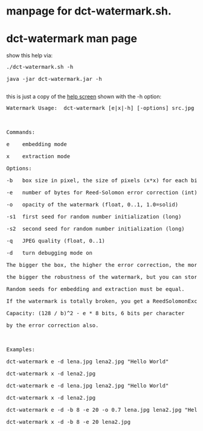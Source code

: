 # manpage for dct-watermark.sh.

# dct-watermark man page #

show this help via:
<pre>
./dct-watermark.sh -h<br>
java -jar dct-watermark.jar -h<br>
</pre>

this is just a copy of the [help screen](https://code.google.com/p/dct-watermark/source/browse/trunk/src/Main.java#31) shown with the -h option:
<pre>
Watermark Usage:  dct-watermark [e|x|-h] [-options] src.jpg [dst.jpg text]<br>
<br>
Commands:<br>
e    embedding mode<br>
x    extraction mode<br>
Options:<br>
-b   box size in pixel, the size of pixels (x*x) for each bit (int)<br>
-e   number of bytes for Reed-Solomon error correction (int)<br>
-o   opacity of the watermark (float, 0..1, 1.0=solid)<br>
-s1  first seed for random number initialization (long)<br>
-s2  second seed for random number initialization (long)<br>
-q   JPEG quality (float, 0..1)<br>
-d   turn debugging mode on<br>
The bigger the box, the higher the error correction, the more solid the watermark -<br>
the bigger the robustness of the watermark, but you can store less or it's less invisible.<br>
Random seeds for embedding and extraction must be equal.<br>
If the watermark is totally broken, you get a ReedSolomonException, as it can't be fixed<br>
Capacity: (128 / b)^2 - e * 8 bits, 6 bits per character<br>
by the error correction also.<br>
<br>
Examples:<br>
dct-watermark e -d lena.jpg lena2.jpg "Hello World"<br>
dct-watermark x -d lena2.jpg<br>
dct-watermark e -d lena.jpg lena2.jpg "Hello World"<br>
dct-watermark x -d lena2.jpg<br>
dct-watermark e -d -b 8 -e 20 -o 0.7 lena.jpg lena2.jpg "Hello World"<br>
dct-watermark x -d -b 8 -e 20 lena2.jpg<br>
</pre>